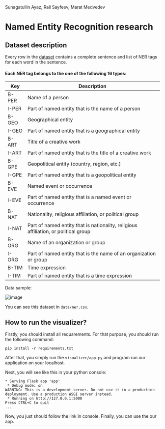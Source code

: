 Sunagatullin Ayaz, Rail Sayfeev, Marat Medvedev

# Named Entity Recognition research

## Dataset description
Every row in the [dataset](https://www.kaggle.com/datasets/naseralqaydeh/named-entity-recognition-ner-corpus/data) contains a complete sentence and list of NER tags for each
word in the sentence.
#### Each NER tag belongs to the one of the following 16 types:

| Key     | Description                                             |
| ------- | ------------------------------------------------------- |
| B-PER   | Name of a person                                        |
| I-PER   | Part of named entity that is the name of a person       |
| B-GEO   | Geographical entity                                     |
| I-GEO   | Part of named entity that is a geographical entity      |
| B-ART   | Title of a creative work                                |
| I-ART   | Part of named entity that is the title of a creative work |
| B-GPE   | Geopolitical entity (country, region, etc.)             |
| I-GPE   | Part of named entity that is a geopolitical entity      |
| B-EVE   | Named event or occurrence                               |
| I-EVE   | Part of named entity that is a named event or occurrence |
| B-NAT   | Nationality, religious affiliation, or political group  |
| I-NAT   | Part of named entity that is nationality, religious affiliation, or political group |
| B-ORG   | Name of an organization or group                        |
| I-ORG   | Part of named entity that is the name of an organization or group |
| B-TIM   | Time expression                                         |
| I-TIM   | Part of named entity that is a time expression          |

Data sample:

![image](https://github.com/MaratMedvedev/Named-Entity-Recognition-research/assets/90756690/3184e7a3-a7fd-440f-884d-df4cacc17ad5)

You can see this dataset in `data/ner.csv`.
## How to run the visualizer?

Firstly, you should install all requarements. For that purpose, you should run the following command:

`pip install -r requirements.txt`

After that, you simply run the `visualizer/app.py` and program run our application on your localhost. 

Next, you will see like this in your python console:
~~~
* Serving Flask app 'app'
 * Debug mode: on
WARNING: This is a development server. Do not use it in a production deployment. Use a production WSGI server instead.
 * Running on http://127.0.0.1:5000
Press CTRL+C to quit
...
~~~
Now, you just should follow the link in console. 
Finally, you can use the our app.


